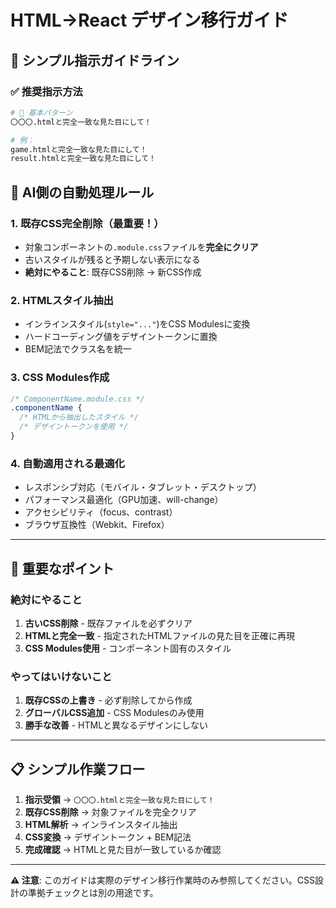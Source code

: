 # HTML→React デザイン移行ガイド

## 🎯 シンプル指示ガイドライン

### ✅ 推奨指示方法

```bash
# 🎯 基本パターン
〇〇〇.htmlと完全一致な見た目にして！

# 例：
game.htmlと完全一致な見た目にして！
result.htmlと完全一致な見た目にして！
```

## 🤖 AI側の自動処理ルール

### 1. 既存CSS完全削除（最重要！）
- 対象コンポーネントの`.module.css`ファイルを**完全にクリア**
- 古いスタイルが残ると予期しない表示になる
- **絶対にやること**: 既存CSS削除 → 新CSS作成

### 2. HTMLスタイル抽出
- インラインスタイル(`style="..."`)をCSS Modulesに変換
- ハードコーディング値をデザイントークンに置換
- BEM記法でクラス名を統一

### 3. CSS Modules作成
```css
/* ComponentName.module.css */
.componentName {
  /* HTMLから抽出したスタイル */
  /* デザイントークンを使用 */
}
```

### 4. 自動適用される最適化
- レスポンシブ対応（モバイル・タブレット・デスクトップ）
- パフォーマンス最適化（GPU加速、will-change）
- アクセシビリティ（focus、contrast）
- ブラウザ互換性（Webkit、Firefox）

---

## 🚨 重要なポイント

### 絶対にやること
1. **古いCSS削除** - 既存ファイルを必ずクリア
2. **HTMLと完全一致** - 指定されたHTMLファイルの見た目を正確に再現
3. **CSS Modules使用** - コンポーネント固有のスタイル

### やってはいけないこと
1. **既存CSSの上書き** - 必ず削除してから作成
2. **グローバルCSS追加** - CSS Modulesのみ使用
3. **勝手な改善** - HTMLと異なるデザインにしない

---

## 📋 シンプル作業フロー

1. **指示受領** → `〇〇〇.htmlと完全一致な見た目にして！`
2. **既存CSS削除** → 対象ファイルを完全クリア
3. **HTML解析** → インラインスタイル抽出
4. **CSS変換** → デザイントークン + BEM記法
5. **完成確認** → HTMLと見た目が一致しているか確認

---

**⚠️ 注意**: このガイドは実際のデザイン移行作業時のみ参照してください。CSS設計の準拠チェックとは別の用途です。
